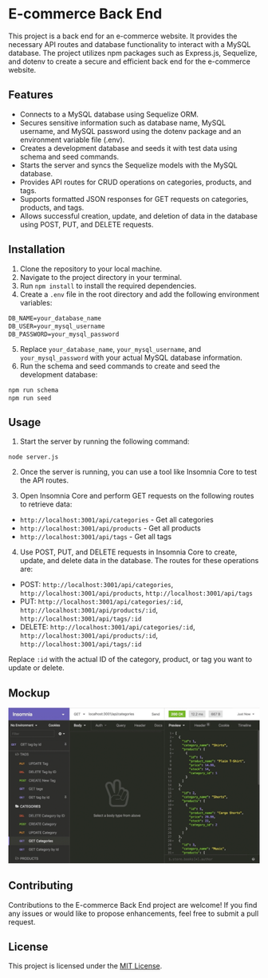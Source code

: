 # E-commerce Back End

This project is a back end for an e-commerce website. It provides the necessary API routes and database functionality to interact with a MySQL database. The project utilizes npm packages such as Express.js, Sequelize, and dotenv to create a secure and efficient back end for the e-commerce website.

## Features

- Connects to a MySQL database using Sequelize ORM.
- Secures sensitive information such as database name, MySQL username, and MySQL password using the dotenv package and an environment variable file (.env).
- Creates a development database and seeds it with test data using schema and seed commands.
- Starts the server and syncs the Sequelize models with the MySQL database.
- Provides API routes for CRUD operations on categories, products, and tags.
- Supports formatted JSON responses for GET requests on categories, products, and tags.
- Allows successful creation, update, and deletion of data in the database using POST, PUT, and DELETE requests.

## Installation

1. Clone the repository to your local machine.
2. Navigate to the project directory in your terminal.
3. Run `npm install` to install the required dependencies.
4. Create a `.env` file in the root directory and add the following environment variables:

```
DB_NAME=your_database_name
DB_USER=your_mysql_username
DB_PASSWORD=your_mysql_password
```

5. Replace `your_database_name`, `your_mysql_username`, and `your_mysql_password` with your actual MySQL database information.
6. Run the schema and seed commands to create and seed the development database:

```
npm run schema
npm run seed
```

## Usage

1. Start the server by running the following command:

```
node server.js
```

2. Once the server is running, you can use a tool like Insomnia Core to test the API routes.

3. Open Insomnia Core and perform GET requests on the following routes to retrieve data:

- `http://localhost:3001/api/categories` - Get all categories
- `http://localhost:3001/api/products` - Get all products
- `http://localhost:3001/api/tags` - Get all tags

4. Use POST, PUT, and DELETE requests in Insomnia Core to create, update, and delete data in the database. The routes for these operations are:

- POST: `http://localhost:3001/api/categories`, `http://localhost:3001/api/products`, `http://localhost:3001/api/tags`
- PUT: `http://localhost:3001/api/categories/:id`, `http://localhost:3001/api/products/:id`, `http://localhost:3001/api/tags/:id`
- DELETE: `http://localhost:3001/api/categories/:id`, `http://localhost:3001/api/products/:id`, `http://localhost:3001/api/tags/:id`

Replace `:id` with the actual ID of the category, product, or tag you want to update or delete.

## Mockup

![Demo-1](assets/images/demo-01.gif)

## Contributing

Contributions to the E-commerce Back End project are welcome! If you find any issues or would like to propose enhancements, feel free to submit a pull request.

## License

This project is licensed under the [MIT License](LICENSE).
